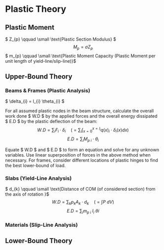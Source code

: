 # Plastic Theory

## Plastic Moment

$ Z_{p} \qquad \small \text{Plastic Section Modulus} $
$$ M_{p} = \sigma_{} Z_{p} $$
$ m_{p} \qquad \small \text{Plastic Moment Capacity (Plastic Moment per unit length of yield-line/slip-line)}$ 

## Upper-Bound Theory

### Beams & Frames (Plastic Analysis)

$ \delta_{i} = l_{i} \theta_{i} $

For all assumed plastic nodes in the beam structure, calculate the overall work done $ W.D $ by the applied forces and the overall energy dissipated $ E.D $  by the plastic deflection of the beam:
$$ W.D = \sum_{i} F_{i} \cdot \delta_{i} \quad \Big( = \sum_{i} \int_{x=0}^{x=l_{i}} q(x)_{i} \cdot \delta_{i}(x) dx \Big) $$ 
$$ E.D = \sum_{i} M_{p \ i} \cdot \theta_{i} $$

Equate $ W.D $ and $ E.D $ to form an equation and solve for any unknown variables. Use linear superposition of forces in the above method when necessary. For frames, consider different locations of  plastic hinges to find the best lower-bound of load.

### Slabs (Yield-Line Analysis)
$ d_{k} \qquad \small \text{Distance of COM (of considered section) from the axis of rotation }$
$$ W.D = \sum_{k} p_{k} A_{k} \cdot d_{k} \quad \Big( = \int P \ dV \Big) $$
$$ E.D = \sum_{i} m_{p \ i} \ l_{i} \ \theta{i} $$

### Materials (Slip-Line Analysis)

## Lower-Bound Theory
